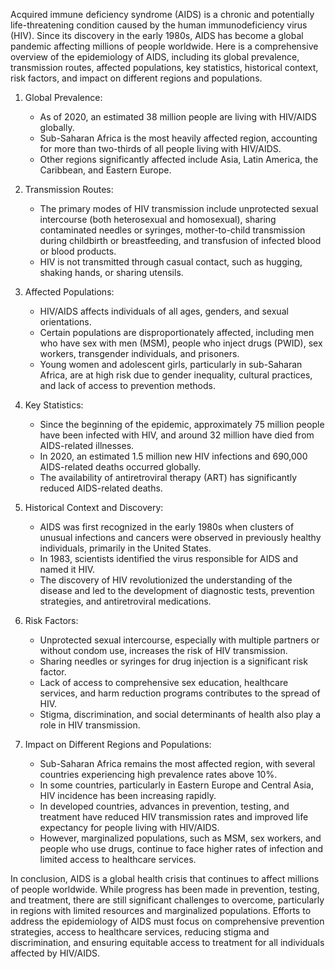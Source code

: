 Acquired immune deficiency syndrome (AIDS) is a chronic and potentially life-threatening condition caused by the human immunodeficiency virus (HIV). Since its discovery in the early 1980s, AIDS has become a global pandemic affecting millions of people worldwide. Here is a comprehensive overview of the epidemiology of AIDS, including its global prevalence, transmission routes, affected populations, key statistics, historical context, risk factors, and impact on different regions and populations.

1. Global Prevalence:
   - As of 2020, an estimated 38 million people are living with HIV/AIDS globally.
   - Sub-Saharan Africa is the most heavily affected region, accounting for more than two-thirds of all people living with HIV/AIDS.
   - Other regions significantly affected include Asia, Latin America, the Caribbean, and Eastern Europe.

2. Transmission Routes:
   - The primary modes of HIV transmission include unprotected sexual intercourse (both heterosexual and homosexual), sharing contaminated needles or syringes, mother-to-child transmission during childbirth or breastfeeding, and transfusion of infected blood or blood products.
   - HIV is not transmitted through casual contact, such as hugging, shaking hands, or sharing utensils.

3. Affected Populations:
   - HIV/AIDS affects individuals of all ages, genders, and sexual orientations.
   - Certain populations are disproportionately affected, including men who have sex with men (MSM), people who inject drugs (PWID), sex workers, transgender individuals, and prisoners.
   - Young women and adolescent girls, particularly in sub-Saharan Africa, are at high risk due to gender inequality, cultural practices, and lack of access to prevention methods.

4. Key Statistics:
   - Since the beginning of the epidemic, approximately 75 million people have been infected with HIV, and around 32 million have died from AIDS-related illnesses.
   - In 2020, an estimated 1.5 million new HIV infections and 690,000 AIDS-related deaths occurred globally.
   - The availability of antiretroviral therapy (ART) has significantly reduced AIDS-related deaths.

5. Historical Context and Discovery:
   - AIDS was first recognized in the early 1980s when clusters of unusual infections and cancers were observed in previously healthy individuals, primarily in the United States.
   - In 1983, scientists identified the virus responsible for AIDS and named it HIV.
   - The discovery of HIV revolutionized the understanding of the disease and led to the development of diagnostic tests, prevention strategies, and antiretroviral medications.

6. Risk Factors:
   - Unprotected sexual intercourse, especially with multiple partners or without condom use, increases the risk of HIV transmission.
   - Sharing needles or syringes for drug injection is a significant risk factor.
   - Lack of access to comprehensive sex education, healthcare services, and harm reduction programs contributes to the spread of HIV.
   - Stigma, discrimination, and social determinants of health also play a role in HIV transmission.

7. Impact on Different Regions and Populations:
   - Sub-Saharan Africa remains the most affected region, with several countries experiencing high prevalence rates above 10%.
   - In some countries, particularly in Eastern Europe and Central Asia, HIV incidence has been increasing rapidly.
   - In developed countries, advances in prevention, testing, and treatment have reduced HIV transmission rates and improved life expectancy for people living with HIV/AIDS.
   - However, marginalized populations, such as MSM, sex workers, and people who use drugs, continue to face higher rates of infection and limited access to healthcare services.

In conclusion, AIDS is a global health crisis that continues to affect millions of people worldwide. While progress has been made in prevention, testing, and treatment, there are still significant challenges to overcome, particularly in regions with limited resources and marginalized populations. Efforts to address the epidemiology of AIDS must focus on comprehensive prevention strategies, access to healthcare services, reducing stigma and discrimination, and ensuring equitable access to treatment for all individuals affected by HIV/AIDS.